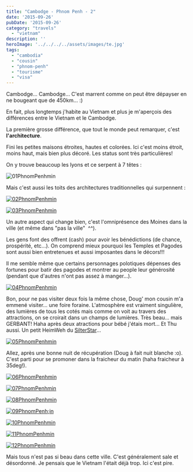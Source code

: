 ```yaml
---
title: "Cambodge - Phnom Penh - 2"
date: '2015-09-26'
pubDate: '2015-09-26'
category: "travels"
  - "vietnam"
description: ''
heroImage: '../../../../assets/images/te.jpg'
tags:
  - "cambodia"
  - "cousin"
  - "phnom-penh"
  - "tourisme"
  - "visa"
---
```


Cambodge... Cambodge... C'est marrent comme on peut être dépayser en ne bougeant que de 450km... :)

En fait, plus longtemps j'habite au Vietnam et plus je m'aperçois des différences entre le Vietnam et le Cambodge.

La première grosse différence, que tout le monde peut remarquer, c'est **l'architecture**.

Fini les petites maisons étroites, hautes et colorées. Ici c'est moins étroit, moins haut, mais bien plus décoré. Les status sont très particulières!

On y trouve beaucoup les lyons et ce serpent à 7 têtes :

![01PhnomPenhmin](http://malparty.fr/wp-content/uploads/2015/09/01PhnomPenhmin.jpg)

Mais c'est aussi les toits des architectures traditionnelles qui surpennent :

[![02PhnomPenhmin](http://malparty.fr/wp-content/uploads/2015/09/02PhnomPenhmin.jpg)](http://malparty.fr/wp-content/uploads/2015/09/02PhnomPenh.jpg)

[![03PhnomPenhmin](http://malparty.fr/wp-content/uploads/2015/09/03PhnomPenhmin.jpg)](http://malparty.fr/wp-content/uploads/2015/09/03PhnomPenh.jpg)

Un autre aspect qui change bien, c'est l'omniprésence des Moines dans la ville (et même dans "pas la ville"  ^^).

Les gens font des offrent (cash) pour avoir les bénédictions (de chance, prospérité, etc...). On comprend mieux pourquoi les Temples et Pagodes sont aussi bien entretenues et aussi imposantes dans le décors!!!

Il me semble même que certains personnages polotiques dépenses des fortunes pour batir des pagodes et montrer au people leur générosité (pendant que d'autres n'ont pas assez à manger...).

[![04PhnomPenhmin](http://malparty.fr/wp-content/uploads/2015/09/04PhnomPenhmin.jpg)](http://malparty.fr/wp-content/uploads/2015/09/04PhnomPenh.jpg)

Bon, pour ne pas visiter deux fois la même chose, Doug' mon cousin m'a emmené visiter... une foire foraine. L'atmosphère est vraiment singulière, des lumières de tous les cotés mais comme on voit au travers des attractions, on se croirait dans un champs de lumières. Très beau... mais GERBANT! Haha après deux atractions pour bébé j'étais mort... Et Thu aussi. Un petit HeimWeh du [SilterStar](<https://fr.wikipedia.org/wiki/Silver_Star_(Europa_Park)>)...

[![05PhnomPenhmin](http://malparty.fr/wp-content/uploads/2015/09/05PhnomPenhmin.jpg)](http://malparty.fr/wp-content/uploads/2015/09/05PhnomPenh.jpg)

Allez, après une bonne nuit de récupération (Doug à fait nuit blanche :o). C'est parti pour se promoner dans la fraicheur du matin (haha fraicheur à 35deg!).

[![06PhnomPenhmin](http://malparty.fr/wp-content/uploads/2015/09/06PhnomPenhmin.jpg)](http://malparty.fr/wp-content/uploads/2015/09/06PhnomPenh.jpg)

[![07PhnomPenhmin](http://malparty.fr/wp-content/uploads/2015/09/07PhnomPenhmin.jpg)](http://malparty.fr/wp-content/uploads/2015/09/07PhnomPenh.jpg)

[![08PhnomPenhmin](http://malparty.fr/wp-content/uploads/2015/09/08PhnomPenhmin.jpg)](http://malparty.fr/wp-content/uploads/2015/09/08PhnomPenh.jpg)

[![09PhnomPenh;in](http://malparty.fr/wp-content/uploads/2015/09/09PhnomPenhin.jpg)](http://malparty.fr/wp-content/uploads/2015/09/09PhnomPenh.jpg)

[![10PhnomPenhmin](http://malparty.fr/wp-content/uploads/2015/09/10PhnomPenhmin.jpg)](http://malparty.fr/wp-content/uploads/2015/09/10PhnomPenh.jpg)

[![11PhnomPenhmin](http://malparty.fr/wp-content/uploads/2015/09/11PhnomPenhmin.jpg)](http://malparty.fr/wp-content/uploads/2015/09/11PhnomPenh.jpg)

[![12PhnomPenhmin](http://malparty.fr/wp-content/uploads/2015/09/12PhnomPenhmin.jpg)](http://malparty.fr/wp-content/uploads/2015/09/12PhnomPenh.jpg)

Mais tous n'est pas si beau dans cette ville. C'est généralement sale et désordonné. Je pensais que le Vietnam l'était déjà trop. Ici c'est pire.
